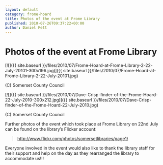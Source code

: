 ```yaml
---
layout: default
category: frome-hoard
title: Photos of the event at Frome Library
published: 2010-07-26T09:37:22+00:00
author: Daniel Pett
---
```


Photos of the event at Frome Library
====================================

[![]({{ site.baseurl }}/files/2010/07/Frome-Hoard-at-Frome-Library-2-22-July-20101-300x196.jpg)]({{ site.baseurl }}/files/2010/07/Frome-Hoard-at-Frome-Library-2-22-July-20101.jpg)

(C) Somerset County Council

[![]({{ site.baseurl }}/files/2010/07/Dave-Crisp-finder-of-the-Frome-Hoard-22-July-2010-300x212.jpg)]({{ site.baseurl }}/files/2010/07/Dave-Crisp-finder-of-the-Frome-Hoard-22-July-2010.jpg)

(C) Somerset County Council

Further photos of the event which took place at Frome Library on 22nd July can be found on the library’s Flicker account:

> http://www.flickr.com/photos/somersetlibraries/page1/

Everyone involved in the event would also like to thank the library staff for their support and help on the day as they rearranged the library to accommodate us!!!